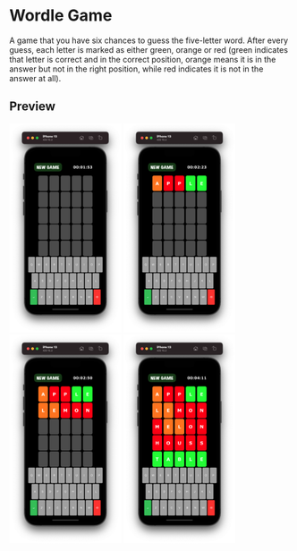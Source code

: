 # Wordle Game
A game that you have six chances to guess the five-letter word. After every guess, each letter is marked as either green, orange or red (green indicates that letter is correct and in the correct position, orange means it is in the answer but not in the right position, while red indicates it is not in the answer at all).

## Preview
<img src="documentation/image1.png" width="200"> <img src="documentation/image2.png" width="200"> <img src="documentation/image3.png" width="200"> <img src="documentation/image4.png" width="200">